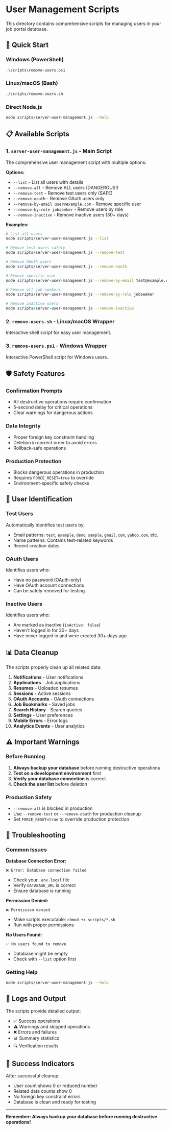 # User Management Scripts

This directory contains comprehensive scripts for managing users in your job portal database.

## 🚀 Quick Start

### Windows (PowerShell)
```powershell
.\scripts\remove-users.ps1
```

### Linux/macOS (Bash)
```bash
./scripts/remove-users.sh
```

### Direct Node.js
```bash
node scripts/server-user-management.js --help
```

## 📋 Available Scripts

### 1. `server-user-management.js` - Main Script
The comprehensive user management script with multiple options:

**Options:**
- `--list` - List all users with details
- `--remove-all` - Remove ALL users (DANGEROUS!)
- `--remove-test` - Remove test users only (SAFE)
- `--remove-oauth` - Remove OAuth users only
- `--remove-by-email user@example.com` - Remove specific user
- `--remove-by-role jobseeker` - Remove users by role
- `--remove-inactive` - Remove inactive users (30+ days)

**Examples:**
```bash
# List all users
node scripts/server-user-management.js --list

# Remove test users safely
node scripts/server-user-management.js --remove-test

# Remove OAuth users
node scripts/server-user-management.js --remove-oauth

# Remove specific user
node scripts/server-user-management.js --remove-by-email test@example.com

# Remove all job seekers
node scripts/server-user-management.js --remove-by-role jobseeker

# Remove inactive users
node scripts/server-user-management.js --remove-inactive
```

### 2. `remove-users.sh` - Linux/macOS Wrapper
Interactive shell script for easy user management.

### 3. `remove-users.ps1` - Windows Wrapper
Interactive PowerShell script for Windows users.

## 🛡️ Safety Features

### Confirmation Prompts
- All destructive operations require confirmation
- 5-second delay for critical operations
- Clear warnings for dangerous actions

### Data Integrity
- Proper foreign key constraint handling
- Deletion in correct order to avoid errors
- Rollback-safe operations

### Production Protection
- Blocks dangerous operations in production
- Requires `FORCE_RESET=true` to override
- Environment-specific safety checks

## 🎯 User Identification

### Test Users
Automatically identifies test users by:
- Email patterns: `test`, `example`, `demo`, `sample`, `gmail.com`, `yahoo.com`, etc.
- Name patterns: Contains test-related keywords
- Recent creation dates

### OAuth Users
Identifies users who:
- Have no password (OAuth-only)
- Have OAuth account connections
- Can be safely removed for testing

### Inactive Users
Identifies users who:
- Are marked as inactive (`isActive: false`)
- Haven't logged in for 30+ days
- Have never logged in and were created 30+ days ago

## 📊 Data Cleanup

The scripts properly clean up all related data:

1. **Notifications** - User notifications
2. **Applications** - Job applications
3. **Resumes** - Uploaded resumes
4. **Sessions** - Active sessions
5. **OAuth Accounts** - OAuth connections
6. **Job Bookmarks** - Saved jobs
7. **Search History** - Search queries
8. **Settings** - User preferences
9. **Mobile Errors** - Error logs
10. **Analytics Events** - User analytics

## ⚠️ Important Warnings

### Before Running
1. **Always backup your database** before running destructive operations
2. **Test on a development environment** first
3. **Verify your database connection** is correct
4. **Check the user list** before deletion

### Production Safety
- `--remove-all` is blocked in production
- Use `--remove-test` or `--remove-oauth` for production cleanup
- Set `FORCE_RESET=true` to override production protection

## 🔧 Troubleshooting

### Common Issues

**Database Connection Error:**
```
❌ Error: Database connection failed
```
- Check your `.env.local` file
- Verify `DATABASE_URL` is correct
- Ensure database is running

**Permission Denied:**
```
❌ Permission denied
```
- Make scripts executable: `chmod +x scripts/*.sh`
- Run with proper permissions

**No Users Found:**
```
✅ No users found to remove
```
- Database might be empty
- Check with `--list` option first

### Getting Help
```bash
node scripts/server-user-management.js --help
```

## 📝 Logs and Output

The scripts provide detailed output:
- ✅ Success operations
- ⚠️ Warnings and skipped operations
- ❌ Errors and failures
- 📊 Summary statistics
- 🔍 Verification results

## 🎉 Success Indicators

After successful cleanup:
- User count shows 0 or reduced number
- Related data counts show 0
- No foreign key constraint errors
- Database is clean and ready for testing

---

**Remember: Always backup your database before running destructive operations!**
